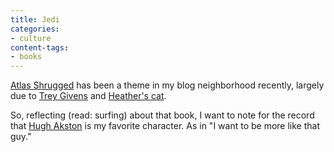 ```yaml
---
title: Jedi
categories:
- culture
content-tags:
- books
---
```


[Atlas Shrugged][1] has been a theme in my blog neighborhood recently, largely due to [Trey Givens][2] and [Heather's cat][3].

   [1]: http://allconsuming.net/item.cgi?isbn=0451191145
   [2]: http://www.treygivens.com/
   [3]: http://angelweave.mu.nu/archives/004473.html

So, reflecting (read: surfing) about that book, I want to note for the record that [Hugh Akston][4] is my favorite character.  As in "I want to be more like that guy."

   [4]: http://en.wikipedia.org/wiki/Characters_in_Atlas_Shrugged
